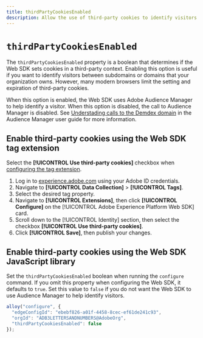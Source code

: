 ```yaml
---
title: thirdPartyCookiesEnabled
description: Allow the use of third-party cookies to identify visitors.
---
```

# `thirdPartyCookiesEnabled`

The `thirdPartyCookiesEnabled` property is a boolean that determines if the Web SDK sets cookies in a third-party context. Enabling this option is useful if you want to identify visitors between subdomains or domains that your organization owns. However, many modern browsers limit the setting and expiration of third-party cookies.

When this option is enabled, the Web SDK uses Adobe Audience Manager to help identify a visitor. When this option is disabled, the call to Audience Manager is disabled. See [Understading calls to the Demdex domain](https://experienceleague.adobe.com/docs/audience-manager/user-guide/reference/demdex-calls.html) in the Audience Manager user guide for more information.

## Enable third-party cookies using the Web SDK tag extension

Select the **[!UICONTROL Use third-party cookies]** checkbox when [configuring the tag extension](../tags/extensions/client/web-sdk/web-sdk-extension-configuration.md).

1. Log in to [experience.adobe.com](https://experience.adobe.com) using your Adobe ID credentials.
1. Navigate to **[!UICONTROL Data Collection]** > **[!UICONTROL Tags]**.
1. Select the desired tag property.
1. Navigate to **[!UICONTROL Extensions]**, then click **[!UICONTROL Configure]** on the [!UICONTROL Adobe Experience Platform Web SDK] card.
1. Scroll down to the [!UICONTROL Identity] section, then select the checkbox **[!UICONTROL Use third-party cookies]**.
1. Click **[!UICONTROL Save]**, then publish your changes.

## Enable third-party cookies using the Web SDK JavaScript library

Set the `thirdPartyCookiesEnabled` boolean when running the `configure` command. If you omit this property when configuring the Web SDK, it defaults to `true`. Set this value to `false` if you do not want the Web SDK to use Audience Manager to help identify visitors.

```js
alloy("configure", {
  "edgeConfigId": "ebebf826-a01f-4458-8cec-ef61de241c93",
  "orgId": "ADB3LETTERSANDNUMBERS@AdobeOrg",
  "thirdPartyCookiesEnabled": false
});
```
